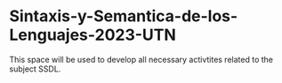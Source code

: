 # Sintaxis-y-Semantica-de-los-Lenguajes-2023-UTN
This space will be used to develop all necessary activtites related to the subject SSDL.
